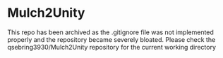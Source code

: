 # Mulch2Unity

This repo has been archived as the .gitignore file was not implemented properly and the repository became severely bloated. Please check the qsebring3930/Mulch2Unity repository for the current working directory
